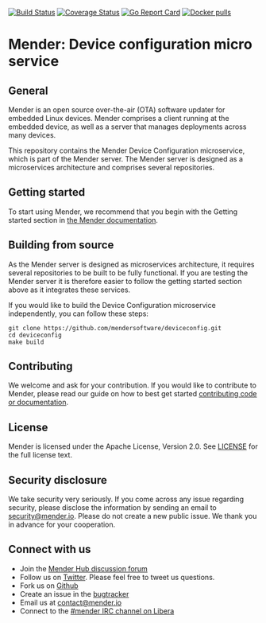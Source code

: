 [![Build Status](https://gitlab.com/Northern.tech/Mender/deviceconfig/badges/master/pipeline.svg)](https://gitlab.com/Northern.tech/Mender/deviceconfig/pipelines)
[![Coverage Status](https://coveralls.io/repos/github/mendersoftware/deviceconfig/badge.svg?branch=master)](https://coveralls.io/github/mendersoftware/deviceconfig?branch=master)
[![Go Report Card](https://goreportcard.com/badge/github.com/mendersoftware/deviceconfig)](https://goreportcard.com/report/github.com/mendersoftware/deviceconfig)
[![Docker pulls](https://img.shields.io/docker/pulls/mendersoftware/deviceconfig.svg?maxAge=3600)](https://hub.docker.com/r/mendersoftware/deviceconfig/)

Mender: Device configuration micro service
=============================

## General

Mender is an open source over-the-air (OTA) software updater for embedded Linux
devices. Mender comprises a client running at the embedded device, as well as
a server that manages deployments across many devices.

This repository contains the Mender Device Configuration microservice, which is part
of the Mender server. The Mender server is designed as a microservices architecture
and comprises several repositories.

## Getting started

To start using Mender, we recommend that you begin with the Getting started
section in [the Mender documentation](https://docs.mender.io/).

## Building from source

As the Mender server is designed as microservices architecture, it requires several
repositories to be built to be fully functional. If you are testing the Mender server it
is therefore easier to follow the getting started section above as it integrates these
services.

If you would like to build the Device Configuration microservice independently, you can follow
these steps:

```
git clone https://github.com/mendersoftware/deviceconfig.git
cd deviceconfig
make build
```

## Contributing

We welcome and ask for your contribution. If you would like to contribute to Mender, please read our guide on how to best get started [contributing code or
documentation](https://github.com/mendersoftware/mender/blob/master/CONTRIBUTING.md).

## License

Mender is licensed under the Apache License, Version 2.0. See
[LICENSE](https://github.com/mendersoftware/deviceconfig/blob/master/LICENSE) for the
full license text.

## Security disclosure

We take security very seriously. If you come across any issue regarding
security, please disclose the information by sending an email to
[security@mender.io](security@mender.io). Please do not create a new public
issue. We thank you in advance for your cooperation.

## Connect with us

* Join the [Mender Hub discussion forum](https://hub.mender.io)
* Follow us on [Twitter](https://twitter.com/mender_io). Please
  feel free to tweet us questions.
* Fork us on [Github](https://github.com/mendersoftware)
* Create an issue in the [bugtracker](https://tracker.mender.io/projects/MEN)
* Email us at [contact@mender.io](mailto:contact@mender.io)
* Connect to the [#mender IRC channel on Libera](https://web.libera.chat/?#mender)
